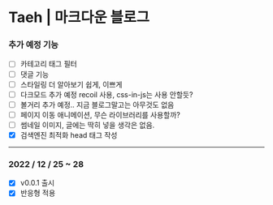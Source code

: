 # Taeh | 마크다운 블로그

### 추가 예정 기능

- [ ] 카테고리 태그 필터
- [ ] 댓글 기능
- [ ] 스타일링 더 알아보기 쉽게, 이쁘게
- [ ] 다크모드 추가 예정 recoil 사용, css-in-js는 사용 안할듯?
- [ ] 볼거리 추가 예정.. 지금 블로그말고는 아무것도 없음
- [ ] 페이지 이동 애니메이션, 무슨 라이브러리를 사용할까?
- [ ] 썸네일 이미지, 글에는 딱히 넣을 생각은 없음.
- [x] 검색엔진 최적화 head 태그 작성

---

### 2022 / 12 / 25 ~ 28

- [x] v0.0.1 출시
- [x] 반응형 적용

